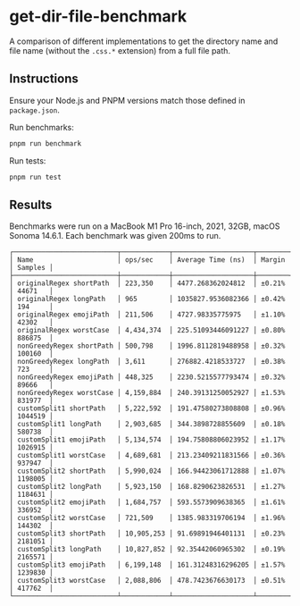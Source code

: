 # get-dir-file-benchmark

A comparison of different implementations to get the directory name and file name (without the `.css.*` extension) from a full file path.

## Instructions

Ensure your Node.js and PNPM versions match those defined in `package.json`.

Run benchmarks:

```sh
pnpm run benchmark
```

Run tests:

```sh
pnpm run test
```

## Results

Benchmarks were run on a MacBook M1 Pro 16-inch, 2021, 32GB, macOS Sonoma 14.6.1.
Each benchmark was given 200ms to run.

```
┌──────────────────────────┬────────────┬────────────────────┬────────┬─────────┐
│ Name                     │ ops/sec    │ Average Time (ns)  │ Margin │ Samples │
├──────────────────────────┼────────────┼────────────────────┼────────┼─────────┤
│ originalRegex shortPath  │ 223,350    │ 4477.268362024812  │ ±0.21% │ 44671   │
│ originalRegex longPath   │ 965        │ 1035827.9536082366 │ ±0.42% │ 194     │
│ originalRegex emojiPath  │ 211,506    │ 4727.98335775975   │ ±1.10% │ 42302   │
│ originalRegex worstCase  │ 4,434,374  │ 225.51093446091227 │ ±0.80% │ 886875  │
│ nonGreedyRegex shortPath │ 500,798    │ 1996.8112819488958 │ ±0.32% │ 100160  │
│ nonGreedyRegex longPath  │ 3,611      │ 276882.4218533727  │ ±0.38% │ 723     │
│ nonGreedyRegex emojiPath │ 448,325    │ 2230.5215577793474 │ ±0.32% │ 89666   │
│ nonGreedyRegex worstCase │ 4,159,884  │ 240.39131250052927 │ ±1.53% │ 831977  │
│ customSplit1 shortPath   │ 5,222,592  │ 191.47580273808808 │ ±0.96% │ 1044519 │
│ customSplit1 longPath    │ 2,903,685  │ 344.3898728855609  │ ±0.18% │ 580738  │
│ customSplit1 emojiPath   │ 5,134,574  │ 194.75808806023952 │ ±1.17% │ 1026915 │
│ customSplit1 worstCase   │ 4,689,681  │ 213.23409211831566 │ ±0.36% │ 937947  │
│ customSplit2 shortPath   │ 5,990,024  │ 166.94423061712888 │ ±1.07% │ 1198005 │
│ customSplit2 longPath    │ 5,923,150  │ 168.8290623826531  │ ±1.27% │ 1184631 │
│ customSplit2 emojiPath   │ 1,684,757  │ 593.5573909638365  │ ±1.61% │ 336952  │
│ customSplit2 worstCase   │ 721,509    │ 1385.983319706194  │ ±1.96% │ 144302  │
│ customSplit3 shortPath   │ 10,905,253 │ 91.69891946401131  │ ±0.23% │ 2181051 │
│ customSplit3 longPath    │ 10,827,852 │ 92.35442060965302  │ ±0.19% │ 2165571 │
│ customSplit3 emojiPath   │ 6,199,148  │ 161.31248316296205 │ ±1.57% │ 1239830 │
│ customSplit3 worstCase   │ 2,088,806  │ 478.7423676630173  │ ±0.51% │ 417762  │
└──────────────────────────┴────────────┴────────────────────┴────────┴─────────┘
```
